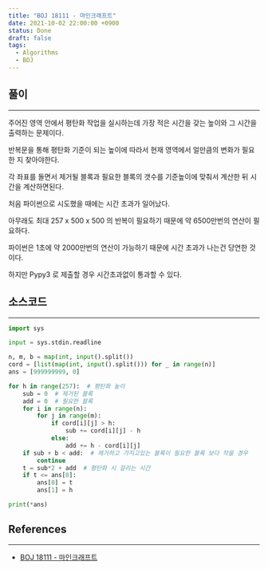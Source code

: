 ```yaml
---
title: "BOJ 18111 - 마인크래프트"
date: 2021-10-02 22:00:00 +0900
status: Done
draft: false
tags:
  - Algorithms
  - BOJ
---
```

## 풀이
---
주어진 영역 안에서 평탄화 작업을 실시하는데 가장 적은 시간을 갖는 높이와 그 시간을 출력하는 문제이다.



반복문을 통해 평탄화 기준이 되는 높이에 따라서 현재 영역에서 얼만큼의 변화가 필요한 지 찾아야한다.

각 좌표를 돌면서 제거될 블록과 필요한 블록의 갯수를 기준높이에 맞춰서 계산한 뒤 시간을 계산하면된다.



처음 파이썬으로 시도했을 때에는 시간 초과가 일어났다.

아무래도 최대 257 x 500 x 500 의 반복이 필요하기 때문에 약 6500만번의 연산이 필요하다.

파이썬은 1초에 약 2000만번의 연산이 가능하기 때문에 시간 초과가 나는건 당연한 것이다.

하지만 Pypy3 로 제출할 경우 시간초과없이 통과할 수 있다.

## 소스코드
---
```python
import sys

input = sys.stdin.readline

n, m, b = map(int, input().split())
cord = [list(map(int, input().split())) for _ in range(n)]
ans = [999999999, 0]

for h in range(257):  # 평탄화 높이
    sub = 0  # 제거된 블록
    add = 0  # 필요한 블록
    for i in range(n):
        for j in range(m):
            if cord[i][j] > h:
                sub += cord[i][j] - h
            else:
                add += h - cord[i][j]
    if sub + b < add:  # 제거하고 가지고있는 블록이 필요한 블록 보다 작을 경우
        continue
    t = sub*2 + add  # 평탄화 시 걸리는 시간
    if t <= ans[0]:
        ans[0] = t
        ans[1] = h

print(*ans)
```

## References
---
- [BOJ 18111 - 마인크래프트](https://www.acmicpc.net/problem/18111)
